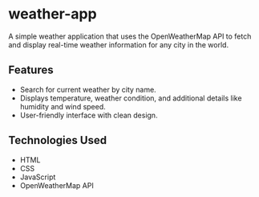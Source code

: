 # weather-app
 A simple weather application that uses the OpenWeatherMap API to fetch and display real-time weather information for any city in the world. 

## Features

 - Search for current weather by city name.
 - Displays temperature, weather condition, and additional details like humidity and wind speed.
 - User-friendly interface with clean design.

## Technologies Used

 - HTML
 - CSS
 - JavaScript
 - OpenWeatherMap API
